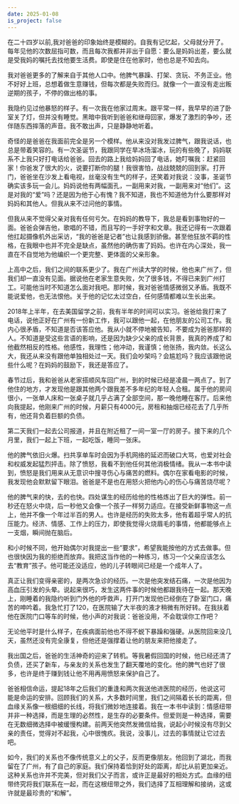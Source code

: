 ```yaml
---
date: 2025-01-08
is_project: false
---
```



在二十四岁以前,我对爸爸的印象始终是模糊的。自我有记忆起，父母就分开了。每年见他的次数屈指可数，而且每次我都并非出于自愿：要么是妈妈出差，要么就是受我妈的嘱托去找他要生活费。即使是住在他家时，他也总是不知去向。

我对爸爸更多的了解来自于其他人口中。他脾气暴躁、打架、贪玩、不务正业。他不好好上班，总想着做生意赚钱，但每次都是失败而归。就像一个一直没有走出叛逆期的孩子，不停的做出格的事。

我隐约见过他暴怒的样子。有一次我在他家过周末。跟平常一样，我早早的进了卧室关了灯，但并没有睡觉。黑暗中我听到爸爸和继母回家，爆发了激烈的争吵，还伴随东西摔落的声音。我不敢出声，只是静静地听着。

奇怪的是爸爸在我面前完全是另一个模样。他从来没对我发过脾气，跟我说话，也总是带着笑容的。有一次圣诞节，我跟同学在旱冰场溜冰，玩的有些晚了，妈妈联系不上我只好打电话给爸爸。回去的路上我给妈妈回了电话，她叮嘱我：赶紧回家！你爸发了很大的火，说要打断你的腿！我很害怕，战战兢兢的回到家。打开门，爸爸坐在沙发上看电视，丝毫没有生气的样子，还笑着对我说：没事，圣诞节确实该多玩一会儿。妈妈说他有两幅面孔，一副用来对我，一副用来对“他们”。这是对我的“爱”吗？还是因为他于心有愧？我不知道，我也不知道他为什么要那样对妈妈和其他人。但我从来不过问他的事情。

但我从来不觉得父亲对我有任何亏欠。在妈妈的教导下，我总是看到事物好的一面。爸爸会弹吉他，歌唱的不错，而且写的一手好字和文章。我还记得有一次跟着他扛起摄像机外出采访，“我的爸爸是记者”也让我感到骄傲。甚至他狂放不羁的性格，在我眼中也并不完全是缺点，虽然他的确伤害了妈妈。也许在内心深处，我一直在不自觉地为他编织一个更完整、更体面的父亲形象。

上高中之后，我们之间的联系更少了。我在广州读大学的时候，他也来广州了，但我们却一直没有见面。据说他在老家生意失败，欠了很多钱，不得已来到广州打工。可能他当时不知道怎么面对我吧。那时候，我对爸爸情感微弱又矛盾。我既不能说爱他，也无法恨他。关于他的记忆太过空白，任何感情都难以生长出来。

2018年上半年，在去美国留学之前，我有半年的时间可以实习。爸爸给我打来了电话，说他正好在广州有一份新工作，我可以跟他一起，在他朋友的公司工作。我内心很矛盾，不知道是否该答应他。我从小就不停地被告知，不要成为爸爸那样的人。不知道是受这些言语的影响，还是因为缺少父亲的成长背景，我真的养成了和他截然相反的性格。他感性，我理性；他冲动，我谨慎；他张扬，我内敛。长这么大，我还从来没有跟他单独相处过一天。我们会吵架吗？会尴尬吗？我应该跟他说些什么呢？在妈妈的鼓励下，我还是答应了。

春节过后，我和爸爸从老家搭顺风车回广州，到的时候已经是凌晨一两点了。到了他住的地方，才发现他是跟其他两个跟我差不多年纪的年轻人合租。属于他的房间很小，一张单人床和一张桌子就几乎占满了全部空间，那一晚他睡在客厅。后来他向我提起，他刚来广州的时候，月薪只有4000元，房租和抽烟已经花去了几乎所有，他还背负着巨额的负债。

第二天我们一起去公司报道，并且在附近租了一间一室一厅的房子。接下来的几个月里，我们一起上下班，一起吃饭，睡同一张床。

他的脾气依旧火爆。扫共享单车时会因为手机网络的延迟而破口大骂，也爱对社会和权威发起猛烈抨击。除了愤怒，我看不到他任何其他消极情绪。我从一本书中读到，愤怒是我们用来从无意识中搜寻伤心与痛苦的燃料。偶尔在家看电影的时候，我发现他会默默留下眼泪。爸爸是不是也在用怒火把他内心的伤心与痛苦烧尽呢？

他的脾气来的快，去的也快。四处谋生的经历给他的性格炼出了巨大的弹性。前一秒还在怒火中烧，后一秒他又会像一个孩子一样努力适应。在接受新鲜事物这一点上，他并不像一个年过半百的男人。也许是经历的失败太多，他有着超乎常人的抗压能力。经济、情感、工作上的压力，即使我觉得火烧眉毛的事情，他都能够点上一支烟，瞬间抛在脑后。

和小时候不同，他开始偶尔对我提出一些“要求”，希望我能按他的方式去做事。但也很快因为我的拒绝而放弃。我把这当作他的一种练习，练习一个父亲应该怎么去“教育”孩子。他可能还没适应，他的儿子转眼间已经是一个成年人了。

真正让我们变得亲密的，是两次急诊的经历。一次是他突发结石痛，一次是他因为高血压引发的头晕。说起来很巧，发生这两件事的时候他都跟我待在一起。那天晚上，刚睡着的我隐约听到门外他的呼救声，打开门发现他已经倒在了卧室门口，痛苦的呻吟着。我急忙打了120，在医院输了大半夜的液才稍微有所好转。在我扶着他在医院门口等车的时候，他小声的对我说：爸爸没用，不会耽误你工作吧？

无论他平时是什么样子，在疾病面前他也不得不蜕下暴躁和强硬。从医院回来没几天，虽然还没有完全康复，但他还是强撑着让他的朋友来把他接走了。

我出国之后，爸爸的生活神奇的迎来了转机。等我暑假回国的时候，他已经还清了负债，还买了新车，与亲友的关系也发生了翻天覆地的变化。他的脾气也好了很多，也许是终于赚到钱让他不用再用愤怒来保护自己了。

爸爸相信命运，提起18年之后我们的重逢和两次我送他进医院的经历，他说这可能是命运的安排。回顾我们的关系，大多数时间里，我们之间隔着长长的距离，但血缘关系像一根细细的长线，将我们微妙地连接着。我在一本书中读到：情感纽带并非一种选择，而是生理的必然性，是生存的必要条件。但爱则是一种选择，需要在无数细微选择中被缓慢构建。前两天他突然发微信给我，说起小时候没有尽到父亲的责任，觉得对不起我，心中很愧疚。我说，没事儿，过去的事情就让它过去吧。

如今，我们的关系也不像传统意义上的父子，反而更像朋友。他回到了湖北，而我留在了广州，有了自己的家庭。我们保持着恰到好处的距离，却比从前更加亲近。这种关系也许并不完美，但对我们父子而言，或许正是最好的相处方式。血缘的纽带终究将我们联系在一起，而在这根纽带之外，我们选择了互相理解和接纳，这或许就是最珍贵的“和解”。